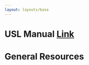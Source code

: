 ```yaml
---
layout: layouts/base
---
```


# USL Manual [Link](https://uslacrosse4102356882.sharepoint.com/sites/OfficialsDevelopment2/Shared%20Documents/Forms/AllItems.aspx?id=%2Fsites%2FOfficialsDevelopment2%2FShared%20Documents%2FGeneral%2F04%20%2D%20TRAIN%2F3%20%2D%20WOMENS%20GAME%2FTraining%20Manual%2F2020%20Women%27s%20Game%20Officials%20Training%20Manual%2Epdf&parent=%2Fsites%2FOfficialsDevelopment2%2FShared%20Documents%2FGeneral%2F04%20%2D%20TRAIN%2F3%20%2D%20WOMENS%20GAME%2FTraining%20Manual&p=true&originalPath=aHR0cHM6Ly91c2xhY3Jvc3NlNDEwMjM1Njg4Mi5zaGFyZXBvaW50LmNvbS86Yjovcy9PZmZpY2lhbHNEZXZlbG9wbWVudDIvRWJkSjRnbWhKcGhMdTVDV0tHVlVaRHNCMm5vQmF6U2RGelBLZVpfZ2k2MDlTZz9ydGltZT1ubTNSeVktcjJFZw)

# General Resources

